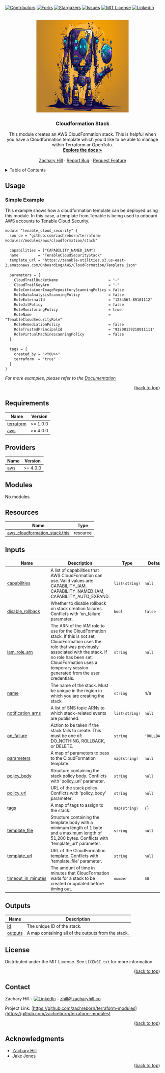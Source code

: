 <!-- Blank module readme template: Do a search and replace with your text editor for the following: `module_name`, `module_description` -->
<!-- Improved compatibility of back to top link: See: https://github.com/othneildrew/Best-README-Template/pull/73 -->

<a name="readme-top"></a>

<!-- PROJECT SHIELDS -->
<!--
*** I'm using markdown "reference style" links for readability.
*** Reference links are enclosed in brackets [ ] instead of parentheses ( ).
*** See the bottom of this document for the declaration of the reference variables
*** for contributors-url, forks-url, etc. This is an optional, concise syntax you may use.
*** https://www.markdownguide.org/basic-syntax/#reference-style-links
-->

[![Contributors][contributors-shield]][contributors-url]
[![Forks][forks-shield]][forks-url]
[![Stargazers][stars-shield]][stars-url]
[![Issues][issues-shield]][issues-url]
[![MIT License][license-shield]][license-url]
[![LinkedIn][linkedin-shield]][linkedin-url]

<!-- PROJECT LOGO -->
<br />
<div align="center">
  <a href="https://github.com/zachreborn/terraform-modules">
    <img src="/images/terraform_modules_logo.webp" alt="Logo" width="300" height="300">
  </a>

<h3 align="center">Cloudformation Stack</h3>
  <p align="center">
    This module creates an AWS CloudFormation stack. This is helpful when you have a Cloudformation template which you'd like to be able to manage within Terraform or OpenTofu.
    <br />
    <a href="https://github.com/zachreborn/terraform-modules"><strong>Explore the docs »</strong></a>
    <br />
    <br />
    <a href="https://zacharyhill.co">Zachary Hill</a>
    ·
    <a href="https://github.com/zachreborn/terraform-modules/issues">Report Bug</a>
    ·
    <a href="https://github.com/zachreborn/terraform-modules/issues">Request Feature</a>
  </p>
</div>

<!-- TABLE OF CONTENTS -->
<details>
  <summary>Table of Contents</summary>
  <ol>
    <li><a href="#usage">Usage</a></li>
    <li><a href="#requirements">Requirements</a></li>
    <li><a href="#providers">Providers</a></li>
    <li><a href="#modules">Modules</a></li>
    <li><a href="#Resources">Resources</a></li>
    <li><a href="#inputs">Inputs</a></li>
    <li><a href="#outputs">Outputs</a></li>
    <li><a href="#license">License</a></li>
    <li><a href="#contact">Contact</a></li>
    <li><a href="#acknowledgments">Acknowledgments</a></li>
  </ol>
</details>

<!-- USAGE EXAMPLES -->

## Usage

### Simple Example

This example shows how a cloudformation template can be deployed using this module. In this case, a template from Tenable is being used to onboard AWS accounts to Tenable Cloud Security.

```
module "tenable_cloud_security" {
  source = "github.com/zachreborn/terraform-modules//modules/aws/cloudformation/stack"

  capabilities = ["CAPABILITY_NAMED_IAM"]
  name         = "TenableCloudSecurityStack"
  template_url = "https://tenable-utilities.s3.us-east-2.amazonaws.com/Onboarding/AWS/CloudFormation/Template.json"

  parameters = {
    CloudTrailBucketName                       = "-"
    CloudTrailKeyArn                           = "-"
    RoleContainerImageRepositoryScanningPolicy = false
    RoleDataAnalysisScanningPolicy             = false
    RoleExternalId                             = "1234567-89101112"
    RoleJitPolicy                              = false
    RoleMonitoringPolicy                       = true
    RoleName                                   = "TenableCloudSecurityRole"
    RoleRemediationPolicy                      = false
    RoleTrustedPrincipalId                     = "93208139218011111"
    RoleVirtualMachineScanningPolicy           = false
  }

  tags = {
    created_by = "<YOU>>"
    terraform  = "true"
  }
}
```

_For more examples, please refer to the [Documentation](https://github.com/zachreborn/terraform-modules)_

<p align="right">(<a href="#readme-top">back to top</a>)</p>

<!-- terraform-docs output will be input automatically below-->
<!-- terraform-docs markdown table --output-file README.md --output-mode inject .-->
<!-- BEGIN_TF_DOCS -->

## Requirements

| Name                                                                     | Version  |
| ------------------------------------------------------------------------ | -------- |
| <a name="requirement_terraform"></a> [terraform](#requirement_terraform) | >= 1.0.0 |
| <a name="requirement_aws"></a> [aws](#requirement_aws)                   | >= 4.0.0 |

## Providers

| Name                                             | Version  |
| ------------------------------------------------ | -------- |
| <a name="provider_aws"></a> [aws](#provider_aws) | >= 4.0.0 |

## Modules

No modules.

## Resources

| Name                                                                                                                              | Type     |
| --------------------------------------------------------------------------------------------------------------------------------- | -------- |
| [aws_cloudformation_stack.this](https://registry.terraform.io/providers/hashicorp/aws/latest/docs/resources/cloudformation_stack) | resource |

## Inputs

| Name                                                                                    | Description                                                                                                                                                                                                                                                        | Type           | Default      | Required |
| --------------------------------------------------------------------------------------- | ------------------------------------------------------------------------------------------------------------------------------------------------------------------------------------------------------------------------------------------------------------------ | -------------- | ------------ | :------: |
| <a name="input_capabilities"></a> [capabilities](#input_capabilities)                   | A list of capabilities that AWS CloudFormation can use. Valid values are: CAPABILITY_IAM, CAPABILITY_NAMED_IAM, CAPABILITY_AUTO_EXPAND.                                                                                                                            | `list(string)` | `null`       |    no    |
| <a name="input_disable_rollback"></a> [disable_rollback](#input_disable_rollback)       | Whether to disable rollback on stack creation failures. Conflicts with 'on_failure' parameter.                                                                                                                                                                     | `bool`         | `false`      |    no    |
| <a name="input_iam_role_arn"></a> [iam_role_arn](#input_iam_role_arn)                   | The ARN of the IAM role to use for the CloudFormation stack. If this is not set, CloudFormation uses the role that was previously associated with the stack. If no role has been set, CloudFormation uses a temporary session generated from the user credentials. | `string`       | `null`       |    no    |
| <a name="input_name"></a> [name](#input_name)                                           | The name of the stack. Must be unique in the region in which you are creating the stack.                                                                                                                                                                           | `string`       | n/a          |   yes    |
| <a name="input_notification_arns"></a> [notification_arns](#input_notification_arns)    | A list of SNS topic ARNs to which stack-related events are published.                                                                                                                                                                                              | `list(string)` | `null`       |    no    |
| <a name="input_on_failure"></a> [on_failure](#input_on_failure)                         | Action to be taken if the stack fails to create. This must be one of: DO_NOTHING, ROLLBACK, or DELETE.                                                                                                                                                             | `string`       | `"ROLLBACK"` |    no    |
| <a name="input_parameters"></a> [parameters](#input_parameters)                         | A map of parameters to pass to the CloudFormation template.                                                                                                                                                                                                        | `map(string)`  | `null`       |    no    |
| <a name="input_policy_body"></a> [policy_body](#input_policy_body)                      | Structure containing the stack policy body. Conflicts with 'policy_url' parameter.                                                                                                                                                                                 | `string`       | `null`       |    no    |
| <a name="input_policy_url"></a> [policy_url](#input_policy_url)                         | URL of the stack policy. Conflicts with 'policy_body' parameter.                                                                                                                                                                                                   | `string`       | `null`       |    no    |
| <a name="input_tags"></a> [tags](#input_tags)                                           | A map of tags to assign to the stack.                                                                                                                                                                                                                              | `map(string)`  | `{}`         |    no    |
| <a name="input_template_file"></a> [template_file](#input_template_file)                | Structure containing the template body with a minimum length of 1 byte and a maximum length of 51,200 bytes. Conflicts with 'template_url' parameter.                                                                                                              | `string`       | `null`       |    no    |
| <a name="input_template_url"></a> [template_url](#input_template_url)                   | URL of the CloudFormation template. Conflicts with 'template_file' parameter.                                                                                                                                                                                      | `string`       | `null`       |    no    |
| <a name="input_timeout_in_minutes"></a> [timeout_in_minutes](#input_timeout_in_minutes) | The amount of time in minutes that CloudFormation waits for a stack to be created or updated before timing out.                                                                                                                                                    | `number`       | `60`         |    no    |

## Outputs

| Name                                                     | Description                                         |
| -------------------------------------------------------- | --------------------------------------------------- |
| <a name="output_id"></a> [id](#output_id)                | The unique ID of the stack.                         |
| <a name="output_outputs"></a> [outputs](#output_outputs) | A map containing all of the outputs from the stack. |

<!-- END_TF_DOCS -->

<!-- LICENSE -->

## License

Distributed under the MIT License. See `LICENSE.txt` for more information.

<p align="right">(<a href="#readme-top">back to top</a>)</p>

<!-- CONTACT -->

## Contact

Zachary Hill - [![LinkedIn][linkedin-shield]][linkedin-url] - zhill@zacharyhill.co

Project Link: [https://github.com/zachreborn/terraform-modules](https://github.com/zachreborn/terraform-modules)

<p align="right">(<a href="#readme-top">back to top</a>)</p>

<!-- ACKNOWLEDGMENTS -->

## Acknowledgments

- [Zachary Hill](https://zacharyhill.co)
- [Jake Jones](https://github.com/jakeasarus)

<p align="right">(<a href="#readme-top">back to top</a>)</p>

<!-- MARKDOWN LINKS & IMAGES -->
<!-- https://www.markdownguide.org/basic-syntax/#reference-style-links -->

[contributors-shield]: https://img.shields.io/github/contributors/zachreborn/terraform-modules.svg?style=for-the-badge
[contributors-url]: https://github.com/zachreborn/terraform-modules/graphs/contributors
[forks-shield]: https://img.shields.io/github/forks/zachreborn/terraform-modules.svg?style=for-the-badge
[forks-url]: https://github.com/zachreborn/terraform-modules/network/members
[stars-shield]: https://img.shields.io/github/stars/zachreborn/terraform-modules.svg?style=for-the-badge
[stars-url]: https://github.com/zachreborn/terraform-modules/stargazers
[issues-shield]: https://img.shields.io/github/issues/zachreborn/terraform-modules.svg?style=for-the-badge
[issues-url]: https://github.com/zachreborn/terraform-modules/issues
[license-shield]: https://img.shields.io/github/license/zachreborn/terraform-modules.svg?style=for-the-badge
[license-url]: https://github.com/zachreborn/terraform-modules/blob/master/LICENSE.txt
[linkedin-shield]: https://img.shields.io/badge/-LinkedIn-black.svg?style=for-the-badge&logo=linkedin&colorB=555
[linkedin-url]: https://www.linkedin.com/in/zachary-hill-5524257a/
[product-screenshot]: /images/screenshot.webp
[Terraform.io]: https://img.shields.io/badge/Terraform-7B42BC?style=for-the-badge&logo=terraform
[Terraform-url]: https://terraform.io
